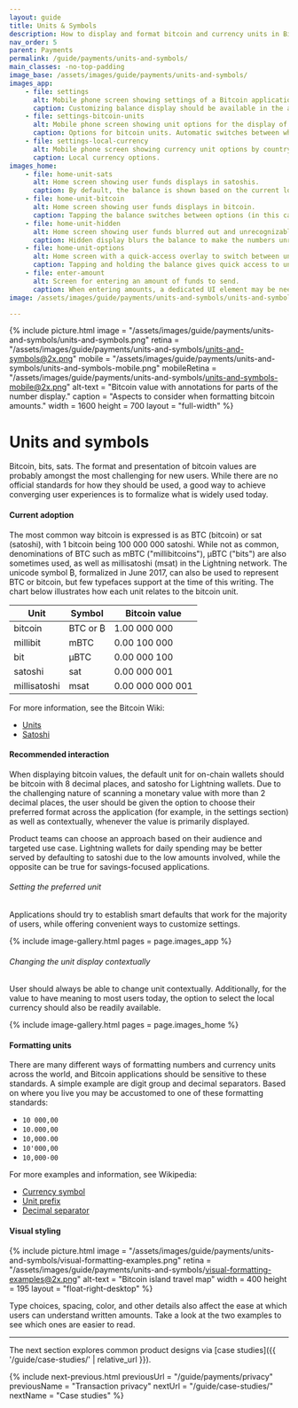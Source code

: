 ```yaml
---
layout: guide
title: Units & Symbols
description: How to display and format bitcoin and currency units in Bitcoin applications.
nav_order: 5
parent: Payments
permalink: /guide/payments/units-and-symbols/
main_classes: -no-top-padding
image_base: /assets/images/guide/payments/units-and-symbols/
images_app:
    - file: settings
      alt: Mobile phone screen showing settings of a Bitcoin application
      caption: Customizing balance display should be available in the app settings.
    - file: settings-bitcoin-units
      alt: Mobile phone screen showing unit options for the display of bitcoin amounts.
      caption: Options for bitcoin units. Automatic switches between whole bitcoin and Satoshi.
    - file: settings-local-currency
      alt: Mobile phone screen showing currency unit options by country.
      caption: Local currency options.
images_home:
    - file: home-unit-sats
      alt: Home screen showing user funds displays in satoshis.
      caption: By default, the balance is shown based on the current location.
    - file: home-unit-bitcoin
      alt: Home screen showing user funds displays in bitcoin.
      caption: Tapping the balance switches between options (in this case bitcoin, satoshi, and hidden display).
    - file: home-unit-hidden
      alt: Home screen showing user funds blurred out and unrecognizable.
      caption: Hidden display blurs the balance to make the numbers unrecognizable.
    - file: home-unit-options
      alt: Home screen with a quick-access overlay to switch between units.
      caption: Tapping and holding the balance gives quick access to unit options.
    - file: enter-amount
      alt: Screen for entering an amount of funds to send.
      caption: When entering amounts, a dedicated UI element may be needed to switch between units.
image: /assets/images/guide/payments/units-and-symbols/units-and-symbols-preview.jpg

---
```


<!--

Editor's notes

This page outlines basic considerations for displaying bitcoin and other currency amounts. Due to the huge
amount of different notation standards around the world, it focuses on bitcoin.

Illustration sources

https://www.figma.com/file/VB3GQdAnhl8yta44DY3PSV/Bitcoin-Wallet-UI-Kit?node-id=2318%3A61126

-->

{% include picture.html
   image = "/assets/images/guide/payments/units-and-symbols/units-and-symbols.png"
   retina = "/assets/images/guide/payments/units-and-symbols/units-and-symbols@2x.png"
   mobile = "/assets/images/guide/payments/units-and-symbols/units-and-symbols-mobile.png"
   mobileRetina = "/assets/images/guide/payments/units-and-symbols/units-and-symbols-mobile@2x.png"
   alt-text = "Bitcoin value with annotations for parts of the number display."
   caption = "Aspects to consider when formatting bitcoin amounts."
   width = 1600
   height = 700
   layout = "full-width"
%}

# Units and symbols

Bitcoin, bits, sats. The format and presentation of bitcoin values are probably amongst the most challenging for new users. While there are no official standards for how they should be used, a good way to achieve converging user experiences is to formalize what is widely used today.


#### Current adoption

The most common way bitcoin is expressed is as BTC (bitcoin) or sat (satoshi), with 1 bitcoin being 100 000 000 satoshi. While not as common, denominations of BTC such as mBTC ("millibitcoins"), μBTC ("bits") are also sometimes used, as well as millisatoshi (msat) in the Lightning network. The unicode symbol ₿, formalized in June 2017, can also be used to represent BTC or bitcoin, but few typefaces support at the time of this writing. The chart below illustrates how each unit relates to the bitcoin unit.

| Unit         | Symbol       | Bitcoin value     |
| ------------ | ------------ | ----------------- |
| bitcoin      | BTC or ₿     | 1.00 000 000      |
| millibit     | mBTC         | 0.00 100 000      |
| bit          | μBTC         | 0.00 000 100      |
| satoshi      | sat          | 0.00 000 001      |
| millisatoshi | msat         | 0.00 000 000 001  |

For more information, see the Bitcoin Wiki:

- [Units](https://en.bitcoin.it/wiki/Units)
- [Satoshi](https://en.bitcoin.it/wiki/Satoshi_(unit))

#### Recommended interaction

When displaying bitcoin values, the default unit for on-chain wallets should be bitcoin with 8 decimal places, and satosho for Lightning wallets. Due to the challenging nature of scanning a monetary value with more than 2 decimal places, the user should be given the option to choose their preferred format across the application (for example, in the settings section) as well as contextually, whenever the value is primarily displayed.

Product teams can choose an approach based on their audience and targeted use case. Lightning wallets for daily spending may be better served by defaulting to satoshi due to the low amounts involved, while the opposite can be true for savings-focused applications.

###### Setting the preferred unit

Applications should try to establish smart defaults that work for the majority of users, while offering convenient ways to customize settings.

{% include image-gallery.html pages = page.images_app %}

###### Changing the unit display contextually

User should always be able to change unit contextually. Additionally, for the value to have meaning to most users today, the option to select the local currency should also be readily available.

{% include image-gallery.html pages = page.images_home %}

#### Formatting units

There are many different ways of formatting numbers and currency units across the world, and Bitcoin applications should be sensitive to these standards. A simple example are digit group and decimal separators. Based on where you live you may be accustomed to one of these formatting standards:
- `10 000,00`
- `10.000,00`
- `10,000.00`
- `10'000,00`
- `10,000·00`

For more examples and information, see Wikipedia:

- [Currency symbol](https://en.wikipedia.org/wiki/Currency_symbol)
- [Unit prefix](https://en.wikipedia.org/wiki/Unit_prefix)
- [Decimal separator](https://en.wikipedia.org/wiki/Decimal_separator)

#### Visual styling

<div class="center" markdown="1">

{% include picture.html
   image = "/assets/images/guide/payments/units-and-symbols/visual-formatting-examples.png"
   retina = "/assets/images/guide/payments/units-and-symbols/visual-formatting-examples@2x.png"
   alt-text = "Bitcoin island travel map"
   width = 400
   height = 195
   layout = "float-right-desktop"
%}

Type choices, spacing, color, and other details also affect the ease at which users can understand written amounts. Take a look at the two examples to see which ones are easier to read.

</div>

---

The next section explores common product designs via [case studies]({{ '/guide/case-studies/' | relative_url }}).

{% include next-previous.html
   previousUrl = "/guide/payments/privacy"
   previousName = "Transaction privacy"
   nextUrl = "/guide/case-studies/"
   nextName = "Case studies"
%}
